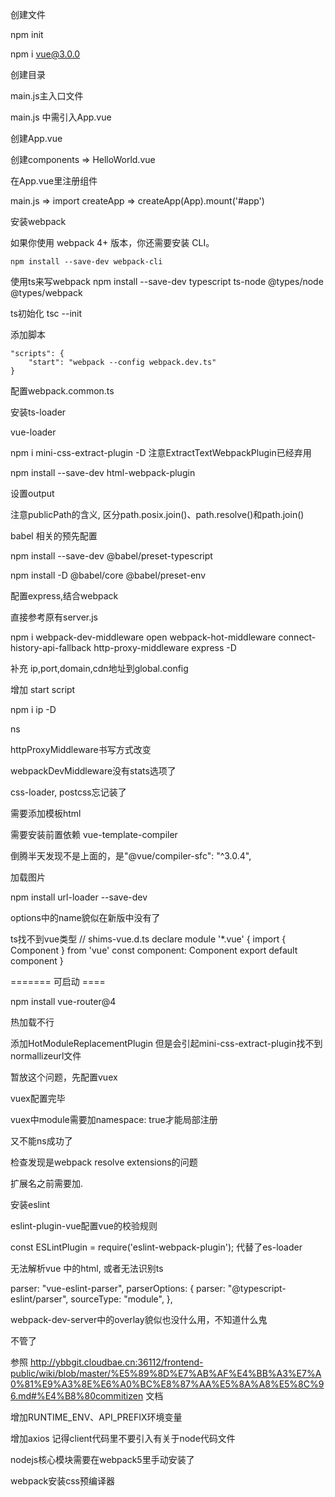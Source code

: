 创建文件

npm init

npm i vue@3.0.0

创建目录

main.js主入口文件

main.js 中需引入App.vue

创建App.vue

创建components => HelloWorld.vue

在App.vue里注册组件

main.js => import createApp => createApp(App).mount('#app')

安装webpack

如果你使用 webpack 4+ 版本，你还需要安装 CLI。

```
npm install --save-dev webpack-cli
```


使用ts来写webpack
npm install --save-dev typescript ts-node @types/node @types/webpack

ts初始化
tsc --init

添加脚本

```
"scripts": {
    "start": "webpack --config webpack.dev.ts"
}
```

配置webpack.common.ts

安装ts-loader

vue-loader


npm i mini-css-extract-plugin -D
注意ExtractTextWebpackPlugin已经弃用

npm install --save-dev html-webpack-plugin

设置output

注意publicPath的含义, 区分path.posix.join()、path.resolve()和path.join()

babel 相关的预先配置

npm install --save-dev @babel/preset-typescript

npm install -D @babel/core @babel/preset-env

配置express,结合webpack

直接参考原有server.js

 npm i webpack-dev-middleware open webpack-hot-middleware connect-history-api-fallback http-proxy-middleware express -D

 补充 ip,port,domain,cdn地址到global.config

增加 start script

npm i ip -D

ns

httpProxyMiddleware书写方式改变

webpackDevMiddleware没有stats选项了

css-loader, postcss忘记装了

需要添加模板html

需要安装前置依赖 vue-template-compiler

倒腾半天发现不是上面的，是"@vue/compiler-sfc": "^3.0.4",

加载图片 

npm install url-loader --save-dev 

options中的name貌似在新版中没有了


ts找不到vue类型
// shims-vue.d.ts
declare module '*.vue' {
  import { Component } from 'vue'
  const component: Component
  export default component
}

======= 可启动 ====

npm install vue-router@4

热加载不行

添加HotModuleReplacementPlugin 但是会引起mini-css-extract-plugin找不到normallizeurl文件

暂放这个问题，先配置vuex

vuex配置完毕

vuex中module需要加namespace: true才能局部注册

又不能ns成功了

检查发现是webpack resolve extensions的问题

扩展名之前需要加.

安装eslint

eslint-plugin-vue配置vue的校验规则

const ESLintPlugin = require('eslint-webpack-plugin'); 
代替了es-loader

无法解析vue 中的html, 或者无法识别ts

  parser: "vue-eslint-parser",
    parserOptions: {
        parser: "@typescript-eslint/parser",
        sourceType: "module",
    },

webpack-dev-server中的overlay貌似也没什么用，不知道什么鬼

不管了

参照 http://ybbgit.cloudbae.cn:36112/frontend-public/wiki/blob/master/%E5%89%8D%E7%AB%AF%E4%BB%A3%E7%A0%81%E9%A3%8E%E6%A0%BC%E8%87%AA%E5%8A%A8%E5%8C%96.md#%E4%B8%80commitizen 文档

增加RUNTIME_ENV、API_PREFIX环境变量

增加axios 记得client代码里不要引入有关于node代码文件

nodejs核心模块需要在webpack5里手动安装了

webpack安装css预编译器





